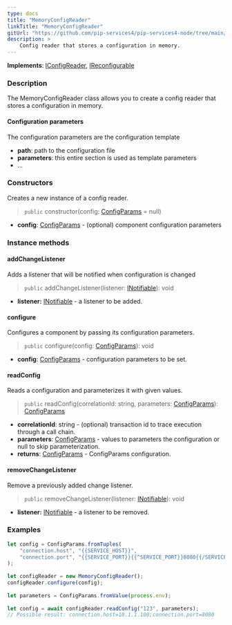 ```yaml
---
type: docs
title: "MemoryConfigReader"
linkTitle: "MemoryConfigReader"
gitUrl: "https://github.com/pip-services4/pip-services4-node/tree/main/pip-services4-config-node"
description: >
    Config reader that stores a configuration in memory.
---
```


**Implements**: [IConfigReader](../iconfig_reader), [IReconfigurable](../../../components/config/ireconfigurable)

### Description

The MemoryConfigReader class allows you to create a config reader that stores a configuration in memory.

#### Configuration parameters
The configuration parameters are the configuration template

- **path**: path to the configuration file
- **parameters**: this entire section is used as template parameters
- ...


### Constructors
Creates a new instance of a config reader.

> `public` constructor(config: [ConfigParams](../../../components/config/config_params) = null)

- **config**: [ConfigParams](../../../components/config/config_params) - (optional) component configuration parameters


### Instance methods

#### addChangeListener
Adds a listener that will be notified when configuration is changed

> `public` addChangeListener(listener: [INotifiable](../../../components/exec/inotifiable)): void

- **listener:** [INotifiable](../../../components/exec/inotifiable) - a listener to be added.

#### configure
Configures a component by passing its configuration parameters.

> `public` configure(config: [ConfigParams](../../../components/config/config_params)): void

- **config**: [ConfigParams](../../../components/config/config_params) - configuration parameters to be set.


#### readConfig
Reads a configuration and parameterizes it with given values.

> `public` readConfig(correlationId: string, parameters: [ConfigParams](../../../components/config/config_params)): [ConfigParams](../../../components/config/config_params)

- **correlationId**: string - (optional) transaction id to trace execution through a call chain.
- **parameters**: [ConfigParams](../../../components/config/config_params) - values to parameters the configuration or null to skip parameterization.
- **returns**: [ConfigParams](../../../components/config/config_params) - ConfigParams configuration.


#### removeChangeListener
Remove a previously added change listener.

> `public` removeChangeListener(listener: [INotifiable](../../../components/exec/inotifiable)): void

- **listener:** [INotifiable](../../../components/exec/inotifiable) - a listener to be removed.

### Examples

```typescript
let config = ConfigParams.fromTuples(
    "connection.host", "{{SERVICE_HOST}}",
    "connection.port", "{{SERVICE_PORT}}{{^SERVICE_PORT}}8080{{/SERVICE_PORT}}"
);
    
let configReader = new MemoryConfigReader();
configReader.configure(config);
    
let parameters = ConfigParams.fromValue(process.env);
    
let config = await configReader.readConfig("123", parameters);
// Possible result: connection.host=10.1.1.100;connection.port=8080
```

